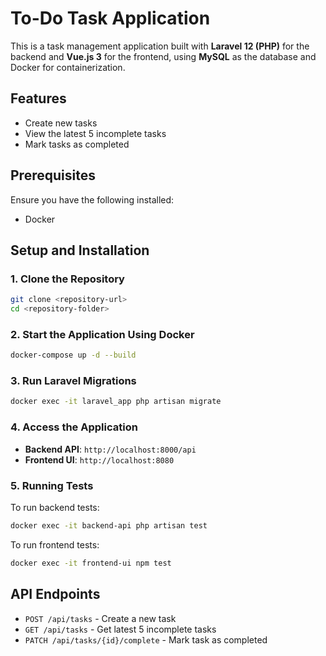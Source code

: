 # To-Do Task Application

This is a task management application built with **Laravel 12 (PHP)** for the backend and **Vue.js 3** for the frontend, using **MySQL** as the database and Docker for containerization.

## Features
- Create new tasks
- View the latest 5 incomplete tasks
- Mark tasks as completed

## Prerequisites
Ensure you have the following installed:
- Docker

## Setup and Installation
### 1. Clone the Repository
```sh
git clone <repository-url>
cd <repository-folder>
```

### 2. Start the Application Using Docker
```sh
docker-compose up -d --build
```

### 3. Run Laravel Migrations
```sh
docker exec -it laravel_app php artisan migrate
```

### 4. Access the Application
- **Backend API**: `http://localhost:8000/api`
- **Frontend UI**: `http://localhost:8080`

### 5. Running Tests
To run backend tests:
```sh
docker exec -it backend-api php artisan test
```

To run frontend tests:
```sh
docker exec -it frontend-ui npm test
```

## API Endpoints
- `POST /api/tasks` - Create a new task
- `GET /api/tasks` - Get latest 5 incomplete tasks
- `PATCH /api/tasks/{id}/complete` - Mark task as completed
